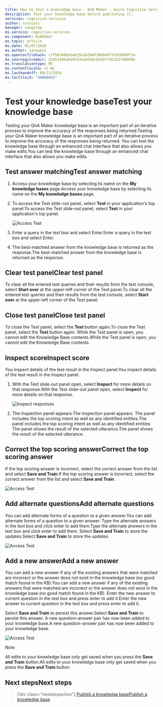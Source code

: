 ```yaml
---
title: How to test a knowledge base - QnA Maker - Azure Cognitive Services | Microsoft Docs
description: Test your knowledge base before publishing it.
services: cognitive-services
author: nstulasi
manager: sangitap
ms.service: cognitive-services
ms.component: QnAMaker
ms.topic: article
ms.date: 05/07/2018
ms.author: saneppal
ms.openlocfilehash: cffb63666edab25e1b3b0739d0e0f2f828600f3a
ms.sourcegitcommit: d1451406a010fd3aa854dc8e5b77dc5537d8050e
ms.translationtype: MT
ms.contentlocale: nl-NL
ms.lasthandoff: 09/13/2018
ms.locfileid: "44868842"
---
```

# <a name="test-your-knowledge-base"></a><span data-ttu-id="ff8e9-103">Test your knowledge base</span><span class="sxs-lookup"><span data-stu-id="ff8e9-103">Test your knowledge base</span></span>

<span data-ttu-id="ff8e9-104">Testing your QnA Maker knowledge base is an important part of an iterative process to improve the accuracy of the responses being returned.</span><span class="sxs-lookup"><span data-stu-id="ff8e9-104">Testing your QnA Maker knowledge base is an important part of an iterative process to improve the accuracy of the responses being returned.</span></span> <span data-ttu-id="ff8e9-105">You can test the knowledge base through an enhanced chat interface that also allows you make edits.</span><span class="sxs-lookup"><span data-stu-id="ff8e9-105">You can test the knowledge base through an enhanced chat interface that also allows you make edits.</span></span>

## <a name="test-answer-matching"></a><span data-ttu-id="ff8e9-106">Test answer matching</span><span class="sxs-lookup"><span data-stu-id="ff8e9-106">Test answer matching</span></span>

1.  <span data-ttu-id="ff8e9-107">Access your knowledge base by selecting its name on the **My knowledge bases** page.</span><span class="sxs-lookup"><span data-stu-id="ff8e9-107">Access your knowledge base by selecting its name on the **My knowledge bases** page.</span></span>
2.  <span data-ttu-id="ff8e9-108">To access the Test slide-out panel, select **Test** in your application's top panel.</span><span class="sxs-lookup"><span data-stu-id="ff8e9-108">To access the Test slide-out panel, select **Test** in your application's top panel.</span></span>

    ![Access Test](../media/qnamaker-how-to-test-kb/access-test.png)

3.  <span data-ttu-id="ff8e9-110">Enter a query in the text box and select Enter.</span><span class="sxs-lookup"><span data-stu-id="ff8e9-110">Enter a query in the text box and select Enter.</span></span>

4.  <span data-ttu-id="ff8e9-111">The best-matched answer from the knowledge base is returned as the response.</span><span class="sxs-lookup"><span data-stu-id="ff8e9-111">The best-matched answer from the knowledge base is returned as the response.</span></span>

## <a name="clear-test-panel"></a><span data-ttu-id="ff8e9-112">Clear test panel</span><span class="sxs-lookup"><span data-stu-id="ff8e9-112">Clear test panel</span></span>

<span data-ttu-id="ff8e9-113">To clear all the entered test queries and their results from the test console, select **Start over** at the upper-left corner of the Test panel.</span><span class="sxs-lookup"><span data-stu-id="ff8e9-113">To clear all the entered test queries and their results from the test console, select **Start over** at the upper-left corner of the Test panel.</span></span>

## <a name="close-test-panel"></a><span data-ttu-id="ff8e9-114">Close test panel</span><span class="sxs-lookup"><span data-stu-id="ff8e9-114">Close test panel</span></span>

<span data-ttu-id="ff8e9-115">To close the Test panel, select the **Test** button again.</span><span class="sxs-lookup"><span data-stu-id="ff8e9-115">To close the Test panel, select the **Test** button again.</span></span> <span data-ttu-id="ff8e9-116">While the Test panel is open, you cannot edit the Knowledge Base contents.</span><span class="sxs-lookup"><span data-stu-id="ff8e9-116">While the Test panel is open, you cannot edit the Knowledge Base contents.</span></span>

## <a name="inspect-score"></a><span data-ttu-id="ff8e9-117">Inspect score</span><span class="sxs-lookup"><span data-stu-id="ff8e9-117">Inspect score</span></span>

<span data-ttu-id="ff8e9-118">You inspect details of the test result in the Inspect panel.</span><span class="sxs-lookup"><span data-stu-id="ff8e9-118">You inspect details of the test result in the Inspect panel.</span></span>

1.  <span data-ttu-id="ff8e9-119">With the Test slide-out panel open, select **Inspect** for more details on that response.</span><span class="sxs-lookup"><span data-stu-id="ff8e9-119">With the Test slide-out panel open, select **Inspect** for more details on that response.</span></span>

    ![Inspect responses](../media/qnamaker-how-to-test-kb/inspect.png)

2.  <span data-ttu-id="ff8e9-121">The Inspection panel appears.</span><span class="sxs-lookup"><span data-stu-id="ff8e9-121">The Inspection panel appears.</span></span> <span data-ttu-id="ff8e9-122">The panel includes the top scoring intent as well as any identified entities.</span><span class="sxs-lookup"><span data-stu-id="ff8e9-122">The panel includes the top scoring intent as well as any identified entities.</span></span> <span data-ttu-id="ff8e9-123">The panel shows the result of the selected utterance.</span><span class="sxs-lookup"><span data-stu-id="ff8e9-123">The panel shows the result of the selected utterance.</span></span>

## <a name="correct-the-top-scoring-answer"></a><span data-ttu-id="ff8e9-124">Correct the top scoring answer</span><span class="sxs-lookup"><span data-stu-id="ff8e9-124">Correct the top scoring answer</span></span>

<span data-ttu-id="ff8e9-125">If the top scoring answer is incorrect, select the correct answer from the list and select **Save and Train**.</span><span class="sxs-lookup"><span data-stu-id="ff8e9-125">If the top scoring answer is incorrect, select the correct answer from the list and select **Save and Train**.</span></span>

![Access Test](../media/qnamaker-how-to-test-kb/choose-answer.png)

## <a name="add-alternate-questions"></a><span data-ttu-id="ff8e9-127">Add alternate questions</span><span class="sxs-lookup"><span data-stu-id="ff8e9-127">Add alternate questions</span></span>

<span data-ttu-id="ff8e9-128">You can add alternate forms of a question to a given answer.</span><span class="sxs-lookup"><span data-stu-id="ff8e9-128">You can add alternate forms of a question to a given answer.</span></span> <span data-ttu-id="ff8e9-129">Type the alternate answers in the text box and click enter to add them.</span><span class="sxs-lookup"><span data-stu-id="ff8e9-129">Type the alternate answers in the text box and click enter to add them.</span></span> <span data-ttu-id="ff8e9-130">Select **Save and Train** to store the updates.</span><span class="sxs-lookup"><span data-stu-id="ff8e9-130">Select **Save and Train** to store the updates.</span></span>

![Access Test](../media/qnamaker-how-to-test-kb/add-alternate-question.png)

## <a name="add-a-new-answer"></a><span data-ttu-id="ff8e9-132">Add a new answer</span><span class="sxs-lookup"><span data-stu-id="ff8e9-132">Add a new answer</span></span>

<span data-ttu-id="ff8e9-133">You can add a new answer if any of the existing answers that were matched are incorrect or the answer does not exist in the knowledge base (no good match found in the KB).</span><span class="sxs-lookup"><span data-stu-id="ff8e9-133">You can add a new answer if any of the existing answers that were matched are incorrect or the answer does not exist in the knowledge base (no good match found in the KB).</span></span> <span data-ttu-id="ff8e9-134">Enter the new answer to current question in the text box and press enter to add it.</span><span class="sxs-lookup"><span data-stu-id="ff8e9-134">Enter the new answer to current question in the text box and press enter to add it.</span></span> 

<span data-ttu-id="ff8e9-135">Select **Save and Train** to persist this answer.</span><span class="sxs-lookup"><span data-stu-id="ff8e9-135">Select **Save and Train** to persist this answer.</span></span> <span data-ttu-id="ff8e9-136">A new question-answer pair has now been added to your knowledge base.</span><span class="sxs-lookup"><span data-stu-id="ff8e9-136">A new question-answer pair has now been added to your knowledge base.</span></span>

![Access Test](../media/qnamaker-how-to-test-kb/add-answer.png)

> [!NOTE]
> <span data-ttu-id="ff8e9-138">All edits to your knowledge base only get saved when you press the **Save and Train** button.</span><span class="sxs-lookup"><span data-stu-id="ff8e9-138">All edits to your knowledge base only get saved when you press the **Save and Train** button.</span></span>

## <a name="next-steps"></a><span data-ttu-id="ff8e9-139">Next steps</span><span class="sxs-lookup"><span data-stu-id="ff8e9-139">Next steps</span></span>

> [!div class="nextstepaction"]
> [<span data-ttu-id="ff8e9-140">Publish a knowledge base</span><span class="sxs-lookup"><span data-stu-id="ff8e9-140">Publish a knowledge base</span></span>](./publish-knowledge-base.md)
